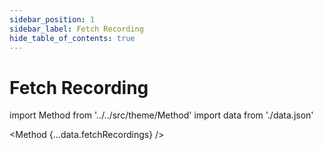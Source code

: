 ```yaml
---
sidebar_position: 1
sidebar_label: Fetch Recording
hide_table_of_contents: true
---
```


# Fetch Recording

import Method from '../../src/theme/Method'
import data from './data.json'

<Method 
{...data.fetchRecordings}
/>